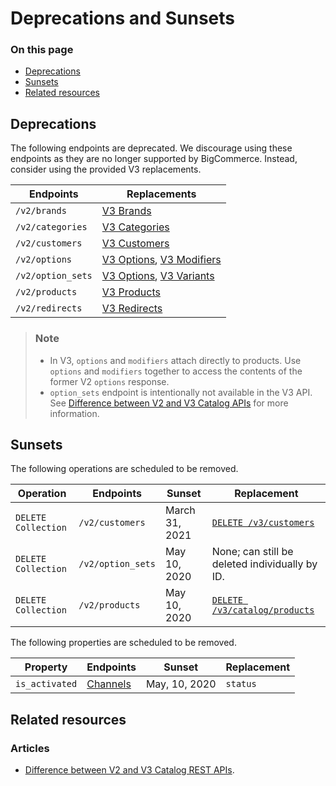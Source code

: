 # Deprecations and Sunsets

<div class="otp" id="no-index">

### On this page
- [Deprecations](#deprecations)
- [Sunsets](#sunsets)
- [Related resources](#related-resources)

</div>

## Deprecations

The following endpoints are deprecated. We discourage using these endpoints as they are no longer supported by BigCommerce. Instead, consider using the provided V3 replacements.

| Endpoints | Replacements |
|-|-|
|`/v2/brands`| [V3 Brands](https://developer.bigcommerce.com/api-reference/catalog/catalog-api/brands/getbrands)|
|`/v2/categories`| [V3 Categories](https://developer.bigcommerce.com/api-reference/catalog/catalog-api/category/getcategories)|
|`/v2/customers`| [V3 Customers](https://developer.bigcommerce.com/api-reference/customer-subscribers/v3-customers-api)|
|`/v2/options`| [V3 Options](https://developer.bigcommerce.com/api-reference/catalog/catalog-api/product-options), [V3 Modifiers](https://developer.bigcommerce.com/api-reference/catalog/catalog-api/product-modifiers) |
|`/v2/option_sets`|[V3 Options](https://developer.bigcommerce.com/api-reference/catalog/catalog-api/product-options), [V3 Variants](https://developer.bigcommerce.com/api-reference/catalog/catalog-api/product-variants)|
|`/v2/products `| [V3 Products](https://developer.bigcommerce.com/api-reference/catalog/catalog-api/products/getproducts)|
|`/v2/redirects`|[V3 Redirects](https://developer.bigcommerce.com/api-reference/storefront/redirects)|


<div class="HubBlock--callout">
<div class="CalloutBlock--info">
<div class="HubBlock-content">

> ### Note
> * In V3, `options` and `modifiers` attach directly to products. Use `options` and `modifiers` together to access the contents of the former V2 `options` response.
> * `option_sets` endpoint is intentionally not available in the V3 API. See [Difference between V2 and V3 Catalog APIs](https://developer.bigcommerce.com/api-docs/store-management/catalog/v2-vs-v3#difference-between-v2-and-v3-catalog-apis) for more information.

</div>
</div>
</div>

## Sunsets

The following operations are scheduled to be removed.

| Operation | Endpoints | Sunset | Replacement |
|-|-|-|-|
| `DELETE Collection` | `/v2/customers`| March 31, 2021| [`DELETE /v3/customers`](https://developer.bigcommerce.com/api-reference/store-management/customers-v3/customers/customersdelete)|
| `DELETE Collection` | `/v2/option_sets`| May 10, 2020| None; can still be deleted individually by ID.|
| `DELETE Collection` | `/v2/products`| May 10, 2020| [`DELETE /v3/catalog/products`](https://developer.bigcommerce.com/api-reference/store-management/catalog/products/deleteproducts)|

The following properties are scheduled to be removed.

| Property | Endpoints | Sunset | Replacement |
|-|-|-|-|
|`is_activated`| [Channels](https://developer.bigcommerce.com/api-reference/store-management/channels/channels/listchannels) | May, 10, 2020 | `status` |

## Related resources 

### Articles
* [Difference between V2 and V3 Catalog REST APIs](https://developer.bigcommerce.com/api-docs/store-management/catalog/v2-vs-v3).